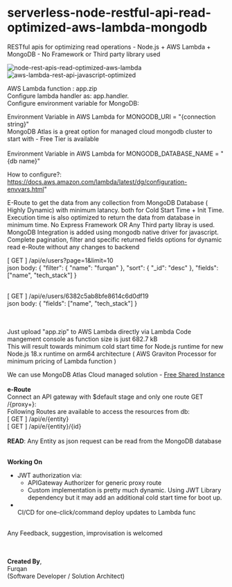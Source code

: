 # serverless-node-restful-api-read-optimized-aws-lambda-mongodb
RESTful apis for optimizing read operations - Node.js + AWS Lambda + MongoDB - No Framework or Third party library used </BR>


![node-rest-apis-read-optimized-aws-lambda](https://user-images.githubusercontent.com/102517671/206181001-35c902fc-2aa0-4657-8eda-b0399e642f64.png)
![aws-lambda-rest-api-javascript-optimized](https://user-images.githubusercontent.com/102517671/206183292-4ef6c47d-91d0-4f3c-809d-3f31216c723e.png)

AWS Lambda function :   app.zip </BR>
Configure lambda handler as:    app.handler. </BR>
Configure environment variable for MongoDB: </BR>

Environment Variable in AWS Lambda for MONGODB_URI = "{connection string}" </BR>
MongoDB Atlas is a great option for managed cloud mongodb cluster to start with - Free Tier is available </BR></BR>
Environment Variable in AWS Lambda for MONGODB_DATABASE_NAME = "{db name}"

How to configure?: https://docs.aws.amazon.com/lambda/latest/dg/configuration-envvars.html"

E-Route to get the data from any collection from MongoDB Database ( Highly Dynamic) with minimum latancy. both for Cold Start Time + Init Time. Execution time is also optimized to return the data from database in minimum time. No Express Framework OR Any Third party libray is used. MongoDB Integration is added using mongodb native driver for javascript. Complete pagination, filter and specific returned fields options for dynamic read e-Route without any changes to backend

[ GET ] /api/e/users?page=1&limit=10 </BR>
json body:   { "filter": { "name": "furqan" }, "sort": { "_id": "desc" }, "fields": ["name", "tech_stack"] } </BR></BR>

[ GET ] /api/e/users/6382c5ab8bfe8614c6d0df19 </BR>
json body:   { "fields": ["name", "tech_stack"] }



</BR></BR>
Just upload "app.zip" to AWS Lambda directly via Lambda Code mangement console as function size is just 682.7 kB </BR>
This will result towards minimum cold start time for Node.js runtime for new Node.js 18.x runtime on arm64 architecture ( AWS Graviton Processor for minimum pricing of Lambda function )</BR>

We can use MongoDB Atlas Cloud managed solution - [Free Shared Instance](https://www.mongodb.com/blog/post/free-your-genius-on-mongodb-atlas-free-tier)
</BR></BR>
**e-Route** </BR>
Connect an API gateway with $default stage and only one route GET /{proxy+}: </BR>
Following Routes are available to access the resources from db: </BR>
[ GET ] /api/e/{entity} </BR>
[ GET ] /api/e/{entity}/{id} </BR>
</BR>
**READ**: Any Entity as json request can be read from the MongoDB database </BR>


</BR> **Working On** </BR>
- JWT authorization via:
  - APIGateway Authorizer for generic proxy route
  - Custom implementation is pretty much dynamic. Using JWT Library dependency but it may add an additional cold start time for boot up.
- </BR> CI/CD for one-click/command deploy updates to Lambda func 

</BR>Any Feedback, suggestion, improvisation is welcomed</BR>

</BR></BR>
**Created By**, </BR>
Furqan </BR>
(Software Developer / Solution Architect) </BR></BR>
